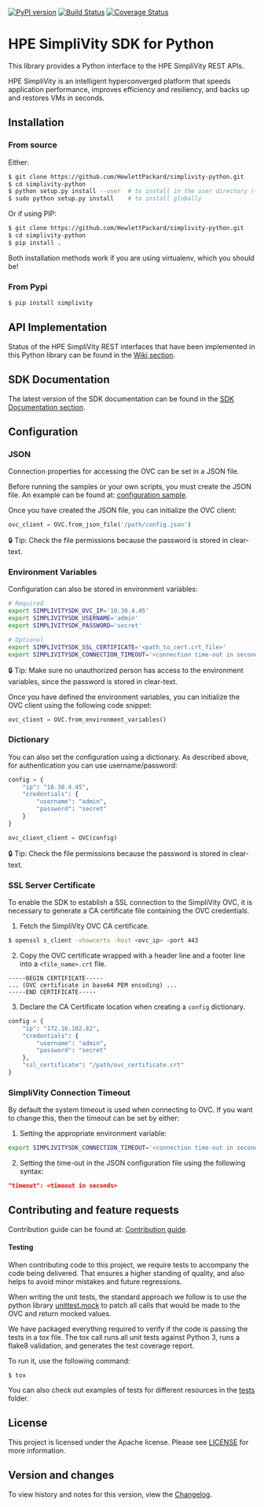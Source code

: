 [![PyPI version](https://badge.fury.io/py/simplivity.svg)](https://badge.fury.io/py/simplivity)
[![Build Status](https://travis-ci.com/HewlettPackard/simplivity-python-sdk.svg?branch=master)](https://travis-ci.com/HewlettPackard/simplivity-python-sdk)
[![Coverage Status](https://coveralls.io/repos/github/HewlettPackard/simplivity-python-sdk/badge.svg?branch=master)](https://coveralls.io/github/HewlettPackard/simplivity-python-sdk?branch=master)

# HPE SimpliVity SDK for Python

This library provides a Python interface to the HPE SimpliVity REST APIs.

HPE SimpliVity is an intelligent hyperconverged platform that speeds application performance,
improves efficiency and resiliency, and backs up and restores VMs in seconds.

## Installation

### From source

Either:

```bash
$ git clone https://github.com/HewlettPackard/simplivity-python.git
$ cd simplivity-python
$ python setup.py install --user  # to install in the user directory (~/.local)
$ sudo python setup.py install    # to install globally
```

Or if using PIP:

```bash
$ git clone https://github.com/HewlettPackard/simplivity-python.git
$ cd simplivity-python
$ pip install .
```

Both installation methods work if you are using virtualenv, which you should be!

### From Pypi

```bash
$ pip install simplivity
```


## API Implementation

Status of the HPE SimpliVity REST interfaces that have been implemented in this Python library can be found in the [Wiki section](endpoints-support.md).


## SDK Documentation

The latest version of the SDK documentation can be found in the [SDK Documentation section](https://hewlettpackard.github.io/simplivity-python-sdk/index.html).

## Configuration

### JSON

Connection properties for accessing the OVC can be set in a JSON file.

Before running the samples or your own scripts, you must create the JSON file.
An example can be found at: [configuration sample](examples/config-rename.json).

Once you have created the JSON file, you can initialize the OVC client:

```python
ovc_client = OVC.from_json_file('/path/config.json')
```

:lock: Tip: Check the file permissions because the password is stored in clear-text.

### Environment Variables

Configuration can also be stored in environment variables:

```bash
# Required
export SIMPLIVITYSDK_OVC_IP='10.30.4.45'
export SIMPLIVITYSDK_USERNAME='admin'
export SIMPLIVITYSDK_PASSWORD='secret'

# Optional
export SIMPLIVITYSDK_SSL_CERTIFICATE='<path_to_cert.crt_file>'
export SIMPLIVITYSDK_CONNECTION_TIMEOUT='<connection time-out in seconds>'
```

:lock: Tip: Make sure no unauthorized person has access to the environment variables, since the password is stored in clear-text.

Once you have defined the environment variables, you can initialize the OVC client using the following code snippet:

```python
ovc_client = OVC.from_environment_variables()
```

### Dictionary

You can also set the configuration using a dictionary. As described above, for authentication you can use username/password:


```python
config = {
    "ip": "10.30.4.45",
    "credentials": {
        "username": "admin",
        "password": "secret"
    }
}

ovc_client_client = OVC(config)
```

:lock: Tip: Check the file permissions because the password is stored in clear-text.


### SSL Server Certificate

To enable the SDK to establish a SSL connection to the SimpliVity OVC, it is necessary to generate a CA certificate file containing the OVC credentials.

1. Fetch the SimpliVity OVC CA certificate.
```bash
$ openssl s_client -showcerts -host <ovc_ip> -port 443
```

2. Copy the OVC certificate wrapped with a header line and a footer line into a `<file_name>.crt` file.
```
-----BEGIN CERTIFICATE-----
... (OVC certificate in base64 PEM encoding) ...
-----END CERTIFICATE-----
```

3. Declare the CA Certificate location when creating a `config` dictionary.
```python
config = {
    "ip": "172.16.102.82",
    "credentials": {
        "username": "admin",
        "password": "secret"
    },
    "ssl_certificate": "/path/ovc_certificate.crt"
}
```

### SimpliVity Connection Timeout
By default the system timeout is used when connecting to OVC.  If you want to change this,
then the timeout can be set by either:

1. Setting the appropriate environment variable:
```bash
export SIMPLIVITYSDK_CONNECTION_TIMEOUT='<connection time-out in seconds>'
```

2. Setting the time-out in the JSON configuration file using the following syntax:
```json
"timeout": <timeout in seconds>
```

## Contributing and feature requests
Contribution guide can be found at: [Contribution guide](CONTRIBUTING.md).

#### Testing

When contributing code to this project, we require tests to accompany the code being delivered.
That ensures a higher standing of quality, and also helps to avoid minor mistakes and future regressions.

When writing the unit tests, the standard approach we follow is to use the python library [unittest.mock](https://docs.python.org/3/library/unittest.mock.html) to patch all calls that would be made to the OVC and return mocked values.

We have packaged everything required to verify if the code is passing the tests in a tox file.
The tox call runs all unit tests against Python 3, runs a flake8 validation, and generates the test coverage report.

To run it, use the following command:

```
$ tox
```

You can also check out examples of tests for different resources in the [tests](tests) folder.

## License

This project is licensed under the Apache license. Please see [LICENSE](LICENSE) for more information.

## Version and changes

To view history and notes for this version, view the [Changelog](CHANGELOG.md).
